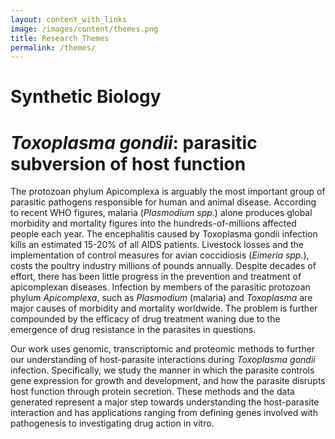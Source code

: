 ```yaml
---
layout: content_with_links
image: /images/content/themes.png
title: Research Themes
permalink: /themes/
---
```


Synthetic Biology
=================


_Toxoplasma gondii_: parasitic subversion of host function
========================================================

The protozoan phylum Apicomplexa is arguably the most important group of parasitic pathogens responsible for human and animal disease. According to recent WHO figures, malaria (_Plasmodium spp._) alone produces global morbidity and mortality figures into the hundreds-of-millions affected people each year. The encephalitis caused by Toxoplasma gondii infection kills an estimated 15-20% of all AIDS patients. Livestock losses and the implementation of control measures for avian coccidiosis (_Eimeria spp._), costs the poultry industry millions of pounds annually. Despite decades of effort, there has been little progress in the prevention and treatment of apicomplexan diseases. Infection by members of the parasitic protozoan phylum _Apicomplexa_, such as _Plasmodium_ (malaria) and _Toxoplasma_ are major causes of morbidity and mortality worldwide. The problem is further compounded by the efficacy of drug treatment waning due to the emergence of drug resistance in the parasites in questions.

Our work uses genomic, transcriptomic and proteomic methods to further our understanding of host-parasite interactions during _Toxoplasma gondii_ infection. Specifically, we study the manner in which the parasite controls gene expression for growth and development, and how the parasite disrupts host function through protein secretion. These methods and the data generated represent a major step towards understanding the host-parasite interaction and has applications ranging from defining genes involved with pathogenesis to investigating drug action in vitro.
